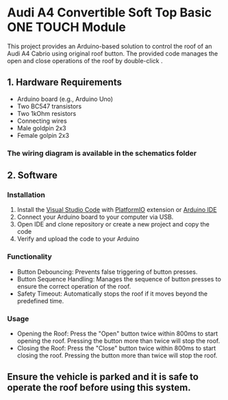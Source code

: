 # Audi A4 Convertible Soft Top Basic ONE TOUCH Module
This project provides an Arduino-based solution to control the roof of an Audi A4 Cabrio using original roof button. The provided code manages the open and close operations of the roof by double-click .

## 1. Hardware Requirements
- Arduino board (e.g., Arduino Uno)
- Two BC547 transistors
- Two 1kOhm resistors
- Connecting wires
- Male goldpin 2x3
- Female golpin 2x3

### The wiring diagram is available in the schematics folder

## 2. Software

### Installation
1. Install the [Visual Studio Code](https://code.visualstudio.com) with [PlatformIO](https://platformio.org) extension or [Arduino IDE](https://www.arduino.cc/en/software)
2. Connect your Arduino board to your computer via USB.
3. Open IDE and clone repository or create a new project and copy the code
5. Verify and upload the code to your Arduino

### Functionality
- Button Debouncing: Prevents false triggering of button presses.
- Button Sequence Handling: Manages the sequence of button presses to ensure the correct operation of the roof.
- Safety Timeout: Automatically stops the roof if it moves beyond the predefined time.
### Usage
- Opening the Roof: Press the "Open" button twice within 800ms to start opening the roof. Pressing the button more than twice will stop the roof.
- Closing the Roof: Press the "Close" button twice within 800ms to start closing the roof. Pressing the button more than twice will stop the roof.
## Ensure the vehicle is parked and it is safe to operate the roof before using this system.